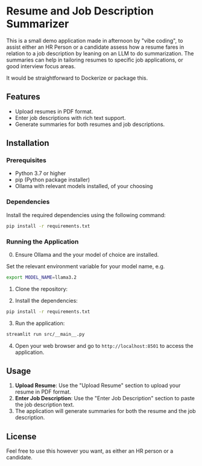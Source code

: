 # Resume and Job Description Summarizer

This is a small demo application made in afternoon by "vibe coding", to assist either an HR Person or a candidate assess how a resume fares in relation to a job description by leaning on an LLM to do summarization.
The summaries can help in tailoring resumes to specific job applications, or good interview focus areas.

It would be straightforward to Dockerize or package this.

## Features

- Upload resumes in PDF format.
- Enter job descriptions with rich text support.
- Generate summaries for both resumes and job descriptions.

## Installation

### Prerequisites

- Python 3.7 or higher
- pip (Python package installer)
- Ollama with relevant models installed, of your choosing

### Dependencies

Install the required dependencies using the following command:

```bash
pip install -r requirements.txt
```

### Running the Application

0. Ensure Ollama and the your model of choice are installed.

Set the relevant environment variable for your model name, e.g.
```bash
export MODEL_NAME=llama3.2
```

1. Clone the repository:

2. Install the dependencies:

```bash
pip install -r requirements.txt
```

3. Run the application:

```bash
streamlit run src/__main__.py
```

4. Open your web browser and go to `http://localhost:8501` to access the application.

## Usage

1. **Upload Resume**: Use the "Upload Resume" section to upload your resume in PDF format.
2. **Enter Job Description**: Use the "Enter Job Description" section to paste the job description text.
3. The application will generate summaries for both the resume and the job description.

## License

Feel free to use this however you want, as either an HR person or a candidate.

